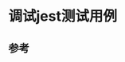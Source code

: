 # 调试jest测试用例

## 参考

[1]:https://jestjs.io/docs/en/troubleshooting#tests-are-failing-and-you-don-t-know-why "how to debug tests"